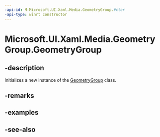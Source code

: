 ```yaml
---
-api-id: M:Microsoft.UI.Xaml.Media.GeometryGroup.#ctor
-api-type: winrt constructor
---
```


<!-- Method syntax
public GeometryGroup()
-->

# Microsoft.UI.Xaml.Media.GeometryGroup.GeometryGroup

## -description
Initializes a new instance of the [GeometryGroup](geometrygroup.md) class.

## -remarks

## -examples

## -see-also
